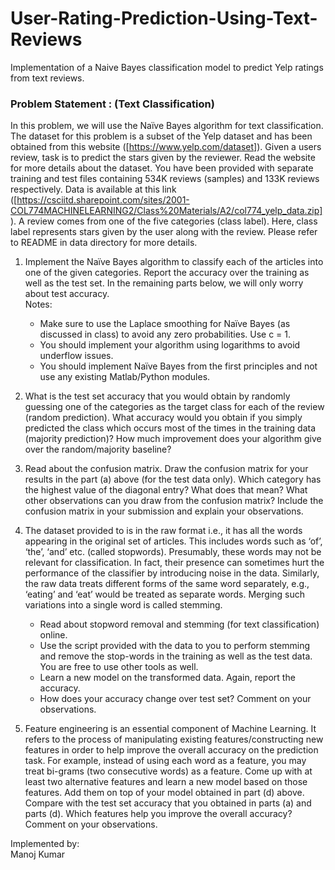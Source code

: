 # User-Rating-Prediction-Using-Text-Reviews
Implementation of a Naive Bayes classification model to predict Yelp ratings from text reviews.  
  

### Problem Statement : (Text Classification)

In this problem, we will use the Naı̈ve Bayes algorithm for text classification. The dataset for this problem is a subset of the Yelp dataset and has been obtained from this website ([https://www.yelp.com/dataset]). Given a users review, task is to predict the stars given by the reviewer. Read the website for more details about the dataset. You have been provided with separate training and test files containing 534K reviews (samples) and 133K reviews respectively. Data is available at this link ([https://csciitd.sharepoint.com/sites/2001-COL774MACHINELEARNING2/Class%20Materials/A2/col774_yelp_data.zip]). A review comes from one of the five categories (class label). Here, class label represents stars given by the user along with the review. Please refer to README in data directory for more details.

1. Implement the Naı̈ve Bayes algorithm to classify each of the articles into one of the given categories. Report the accuracy over the training as well as the test set. In the remaining parts below, we will only worry about test accuracy.  
Notes:  
	* Make sure to use the Laplace smoothing for Naı̈ve Bayes (as discussed in class) to avoid any zero probabilities. Use c = 1.
	* You should implement your algorithm using logarithms to avoid underflow issues.
	* You should implement Naı̈ve Bayes from the first principles and not use any existing Matlab/Python modules.
2. What is the test set accuracy that you would obtain by randomly guessing one of the categories as the target class for each of the review (random prediction). What accuracy would you obtain if you simply predicted the class which occurs most of the times in the training data (majority prediction)? How much improvement does your algorithm give over the random/majority baseline?
3. Read about the confusion matrix. Draw the confusion matrix for your results in the part (a) above (for the test data only). Which category has the highest value of the diagonal entry? What does that mean? What other observations can you draw from the confusion matrix? Include the
confusion matrix in your submission and explain your observations.
4. The dataset provided to is in the raw format i.e., it has all the words appearing in the original set of articles. This includes words such as ‘of’, ‘the’, ‘and’ etc. (called stopwords). Presumably, these words may not be relevant for classification. In fact, their presence can sometimes hurt the performance of the classifier by introducing noise in the data. Similarly, the raw data treats different forms of the same word separately, e.g., ‘eating’ and ‘eat’ would be treated as separate words. Merging such variations into a single word is called stemming.  
	* Read about stopword removal and stemming (for text classification) online.
	* Use the script provided with the data to you to perform stemming and remove the stop-words in the training as well as the test data. You are free to use other tools as well.
	* Learn a new model on the transformed data. Again, report the accuracy.
	* How does your accuracy change over test set? Comment on your observations.

5. Feature engineering is an essential component of Machine Learning. It refers to the process of manipulating existing features/constructing new features in order to help improve the overall accuracy on the prediction task. For example, instead of using each word as a feature, you may treat bi-grams (two consecutive words) as a feature. Come up with at least two alternative features and learn a new model based on those features. Add them on top of your model obtained in part (d) above. Compare with the test set accuracy that you obtained in parts (a) and parts (d). Which features help you improve the overall accuracy? Comment on your observations.  
  

Implemented by:  
Manoj Kumar